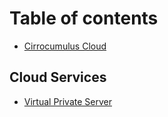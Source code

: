 # Table of contents

* [Cirrocumulus Cloud](README.md)

## Cloud Services

* [Virtual Private Server](cloud-services/virtual-private-server.md)

